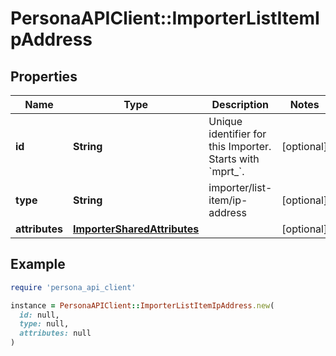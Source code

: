 # PersonaAPIClient::ImporterListItemIpAddress

## Properties

| Name | Type | Description | Notes |
| ---- | ---- | ----------- | ----- |
| **id** | **String** | Unique identifier for this Importer. Starts with &#x60;mprt_&#x60;. | [optional] |
| **type** | **String** | importer/list-item/ip-address | [optional] |
| **attributes** | [**ImporterSharedAttributes**](ImporterSharedAttributes.md) |  | [optional] |

## Example

```ruby
require 'persona_api_client'

instance = PersonaAPIClient::ImporterListItemIpAddress.new(
  id: null,
  type: null,
  attributes: null
)
```

